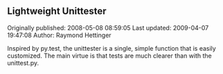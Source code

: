 ## Lightweight Unittester 
Originally published: 2008-05-08 08:59:05 
Last updated: 2009-04-07 19:47:08 
Author: Raymond Hettinger 
 
Inspired by py.test, the unittester is a single, simple function that is easily customized.  The main virtue is that tests are much clearer than with the unittest.py.
